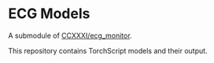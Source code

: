 # ECG Models

A submodule of [CCXXXI/ecg_monitor](https://github.com/CCXXXI/ecg_monitor).

This repository contains TorchScript models and their output.
